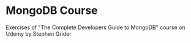 # MongoDB Course

Exercises of "The Complete Developers Guide to MongoDB" course on Udemy by Stephen Grider